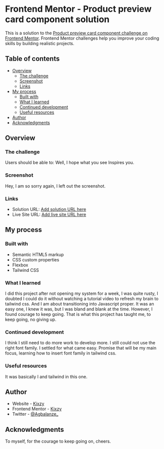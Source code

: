 # Frontend Mentor - Product preview card component solution

This is a solution to the [Product preview card component challenge on Frontend Mentor](https://www.frontendmentor.io/challenges/product-preview-card-component-GO7UmttRfa). Frontend Mentor challenges help you improve your coding skills by building realistic projects.

## Table of contents

- [Overview](#overview)
  - [The challenge](#the-challenge)
  - [Screenshot](#screenshot)
  - [Links](#links)
- [My process](#my-process)
  - [Built with](#built-with)
  - [What I learned](#what-i-learned)
  - [Continued development](#continued-development)
  - [Useful resources](#useful-resources)
- [Author](#author)
- [Acknowledgments](#acknowledgments)

## Overview

### The challenge

Users should be able to:
Well, I hope what you see Inspires you.

### Screenshot

Hey, I am so sorry again, I left out the screenshot.

### Links

- Solution URL: [Add solution URL here](https://your-solution-url.com)
- Live Site URL: [Add live site URL here](https://your-live-site-url.com)

## My process

### Built with

- Semantic HTML5 markup
- CSS custom properties
- Flexbox
- Tailwind CSS

### What I learned

I did this project after not opening my system for a week, I was quite rusty, I doubted I could do it without watching a tutorial video to refresh my brain to tailwind css. And I am about transitioning into Javascript proper. It was an easy one, I knew it was, but I was bland and blank at the time. However, I found courage to keep going. That is what this project has taught me, to keep going, no giving up.

### Continued development

I think I still need to do more work to develop more. I still could not use the right font family. I settled for what came easy. Promise that will be my main focus, learning how to insert font family in tailwind css.

### Useful resources

It was basically I and tailwind in this one.

## Author

- Website - [Kixzy](https://www.your-site.com)
- Frontend Mentor - [Kixzy](https://www.frontendmentor.io/profile/kixzy)
- Twitter - [@Agbalanze\_](https://www.twitter.com/Agbalanze_)

## Acknowledgments

To myself, for the courage to keep going on, cheers.
